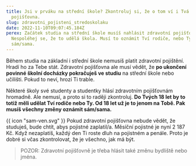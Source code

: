 ```yaml
---
title: Jsi v prváku na střední škole? Zkontroluj si, že o tom ví i Tvá zdravotní
  pojišťovna.
slug: zdravotni_pojisteni_stredoskolaku
date: 2022-11-10T09:07:45.184Z
perex: Začátek studia na střední škole musíš nahlásit zdravotní pojišťovně.
  Nespoléhej se, že to udělá škola. Musí to oznámit Tví rodiče, nebo Ty
  sám/sama.
---
```

Během studia na základní i střední škole nemusíš platit zdravotní pojištění. Hradí ho za Tebe stát. Zdravotní pojišťovna ale musí vědět, že **po ukončení povinné školní docházky pokračuješ ve studiu** na střední škole nebo učilišti. Pokud to neví, hrozí Ti trable.

Některé školy své studenty a studentky hlásí zdravotním pojišťovnám hromadně. Ale nemusí, a proto si to raději zkontroluj. **Do Tvých 18 let by to totiž měli udělat Tví rodiče nebo Ty. Od 18 let už je to jenom na Tobě. Pak musíš všechny změny oznámit sám/sama.** 

{{ icon "sam-ven.svg" }} Pokud zdravotní pojišťovna nebude vědět, že studuješ, bude chtít, abys pojistné zaplatil/a. Měsíční pojistné je nyní 2 187 Kč. Když nezaplatíš, každý den Ti roste dluh na pojistném a penále. Proto je dobré si včas zkontrolovat, že je všechno, jak má být. 

> POZOR: Zdravotní pojišťovně je třeba hlásit také změnu bydliště nebo jména.